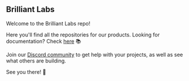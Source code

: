 ## Brilliant Labs 

Welcome to the Brilliant Labs repo!

Here you'll find all the repositories for our products. Looking for documentation? Check [here](https://docs.brilliantmonocle.com) 📚

Join our [Discord community](https://discord.gg/7w3DFxek4p) to get help with your projects, as well as see what others are building.

See you there! 🚀
